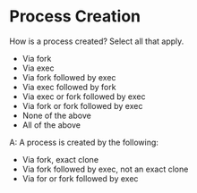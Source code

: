 # Process Creation

How is a process created? Select all that apply.

- Via fork
- Via exec
- Via fork followed by exec
- Via exec followed by fork
- Via exec or fork followed by exec
- Via fork or fork followed by exec
- None of the above
- All of the above

A: A process is created by the following:

- Via fork, exact clone
- Via fork followed by exec, not an exact clone
- Via for or fork followed by exec

